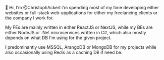 👋 Hi, I’m @ChristophAckerl
I'm spending most of my time developing either websites or full-stack web-applications for either my freelancing clients or the company I work for.

My FEs are mainly written in either ReactJS or NextJS, while my BEs are either NodeJS or .Net microservices written in C#, which also mostly depends on what DB I'm using for the given project. 

I predominantly use MSSQL, ArangoDB or MongoDB for my projects while also occasionally using Redis as a caching DB if need be.

<!---
ChristophAckerl/ChristophAckerl is a ✨ special ✨ repository because its `README.md` (this file) appears on your GitHub profile.
You can click the Preview link to take a look at your changes.
--->
